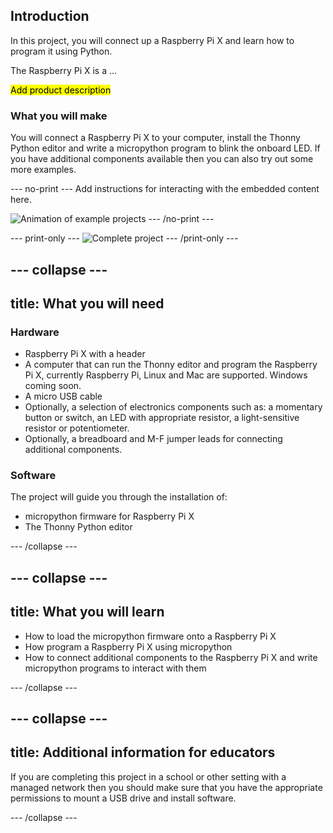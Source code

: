 ## Introduction

In this project, you will connect up a Raspberry Pi X and learn how to program it using Python.

The Raspberry Pi X is a ...

<mark>Add product description</mark>

### What you will make

You will connect a Raspberry Pi X to your computer, install the Thonny Python editor and write a micropython program to blink the onboard LED. If you have additional components available then you can also try out some more examples.

--- no-print ---
Add instructions for interacting with the embedded content here.

![Animation of example projects](images/example-projects.gif)
--- /no-print ---

--- print-only ---
![Complete project](images/showcase_static.png)
--- /print-only ---

--- collapse ---
---
title: What you will need
---
### Hardware

+ Raspberry Pi X with a header 
+ A computer that can run the Thonny editor and program the Raspberry Pi X, currently Raspberry Pi, Linux and Mac are supported. Windows coming soon.
+ A micro USB cable
+ Optionally, a selection of electronics components such as:  a momentary button or switch, an LED with appropriate resistor, a light-sensitive resistor or potentiometer. 
+ Optionally, a breadboard and M-F jumper leads for connecting additional components. 

### Software

The project will guide you through the installation of:

+ micropython firmware for Raspberry Pi X
+ The Thonny Python editor

--- /collapse ---

--- collapse ---
---
title: What you will learn
---

+ How to load the micropython firmware onto a Raspberry Pi X
+ How program a Raspberry Pi X using micropython
+ How to connect additional components to the Raspberry Pi X and write micropython programs to interact with them

--- /collapse ---

--- collapse ---
---
title: Additional information for educators
---

If you are completing this project in a school or other setting with a managed network then you should make sure that you have the appropriate permissions to mount a USB drive and install software. 

--- /collapse ---
